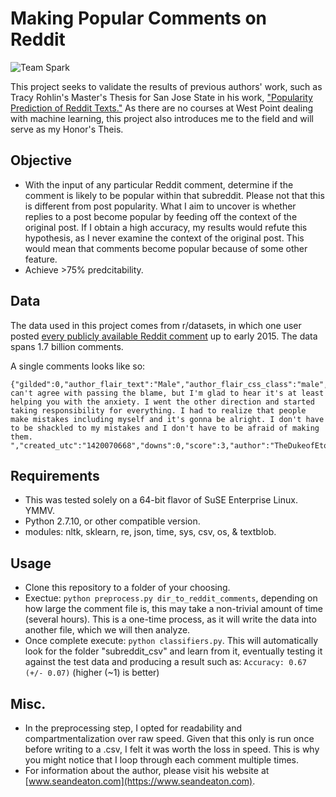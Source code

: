 Making Popular Comments on Reddit
============

![Team Spark](https://upload.wikimedia.org/wikipedia/en/thumb/8/82/Reddit_logo_and_wordmark.svg/1920px-Reddit_logo_and_wordmark.svg.png)

This project seeks to validate the results of previous authors' work, such as Tracy Rohlin's Master's Thesis for San Jose State in his work, ["Popularity Prediction of Reddit Texts."](http://scholarworks.sjsu.edu/etd_theses/4704/) As there are no courses at West Point dealing with machine learning, this project also introduces me to the field and will serve as my Honor's Theis. 

## Objective
- With the input of any particular Reddit comment, determine if the comment is likely to be popular within that subreddit. Please not that this is different from post popularity. What I aim to uncover is whether replies to a post become popular by feeding off the context of the original post. If I obtain a high accuracy, my results would refute this hypothesis, as I never examine the context of the original post. This would mean that comments become popular because of some other feature. 
- Achieve >75% predcitability. 

## Data
The data used in this project comes from r/datasets, in which one user posted [every publicly available Reddit comment](https://www.reddit.com/r/datasets/comments/3bxlg7/i_have_every_publicly_available_reddit_comment/) up to early 2015. The data spans 1.7 billion comments. 

A single comments looks like so:
```
{"gilded":0,"author_flair_text":"Male","author_flair_css_class":"male","retrieved_on":1425124228,"ups":3,"subreddit_id":"t5_2s30g","edited":false,"controversiality":0,"parent_id":"t1_cnapn0k","subreddit":"AskMen","body":"I can't agree with passing the blame, but I'm glad to hear it's at least helping you with the anxiety. I went the other direction and started taking responsibility for everything. I had to realize that people make mistakes including myself and it's gonna be alright. I don't have to be shackled to my mistakes and I don't have to be afraid of making them. ","created_utc":"1420070668","downs":0,"score":3,"author":"TheDukeofEtown","archived":false,"distinguished":null,"id":"cnasd6x","score_hidden":false,"name":"t1_cnasd6x","link_id":"t3_2qyhmp"}
```
## Requirements
- This was tested solely on a 64-bit flavor of SuSE Enterprise Linux. YMMV.
- Python 2.7.10, or other compatible version.
- modules: nltk, sklearn, re, json, time, sys, csv, os, & textblob.

## Usage
- Clone this repository to a folder of your choosing.
- Exectue: ```python preprocess.py dir_to_reddit_comments```, depending on how large the comment file is, this may take a non-trivial amount of time (several hours). This is a one-time process, as it will write the data into another file, which we will then analyze.
- Once complete execute: ```python classifiers.py```. This will automatically look for the folder "subreddit_csv" and learn from it, eventually testing it against the test data and producing a result such as: ```Accuracy: 0.67 (+/- 0.07)``` (higher (~1) is better)

## Misc.
- In the preprocessing step, I opted for readability and compartmentalization over raw speed. Given that this only is run once before writing to a .csv, I felt it was worth the loss in speed. This is why you might notice that I loop through each comment multiple times. 
- For information about the author, please visit his website at [www.seandeaton.com](https://www.seandeaton.com).
